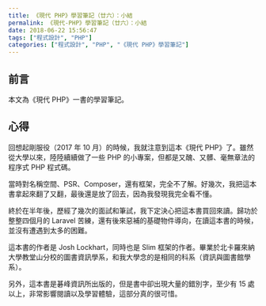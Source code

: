 ```yaml
---
title: 《現代 PHP》學習筆記（廿六）：小結
permalink: 《現代-PHP》學習筆記（廿六）：小結
date: 2018-06-22 15:56:47
tags: ["程式設計", "PHP"]
categories: ["程式設計", "PHP", "《現代 PHP》學習筆記"]
---
```


## 前言

本文為《現代 PHP》一書的學習筆記。

## 心得

回想起剛服役（2017 年 10 月）的時候，我就注意到這本《現代 PHP》了。雖然從大學以來，陸陸續續做了一些 PHP 的小專案，但都是又醜、又髒、毫無章法的程序式 PHP 程式碼。

當時對名稱空間、PSR、Composer，還有框架，完全不了解。好幾次，我把這本書拿起來翻了又翻，最後還是放了回去，因為我發現我完全看不懂。

終於在半年後，歷經了幾次的面試和筆試，我下定決心把這本書買回來讀。歸功於整整四個月的 Laravel 苦練，還有後來惡補的基礎物件導向，在讀這本書的時候，並沒有遭遇到太多的困難。

這本書的作者是 Josh Lockhart，同時也是 Slim 框架的作者。畢業於北卡羅來納大學教堂山分校的圖書資訊學系，和我大學念的是相同的科系（資訊與圖書館學系）。

另外，這本書是碁峰資訊所出版的，但是書中卻出現大量的錯別字，至少有 15 處以上，非常影響閱讀以及學習體驗，這部分真的很可惜。
